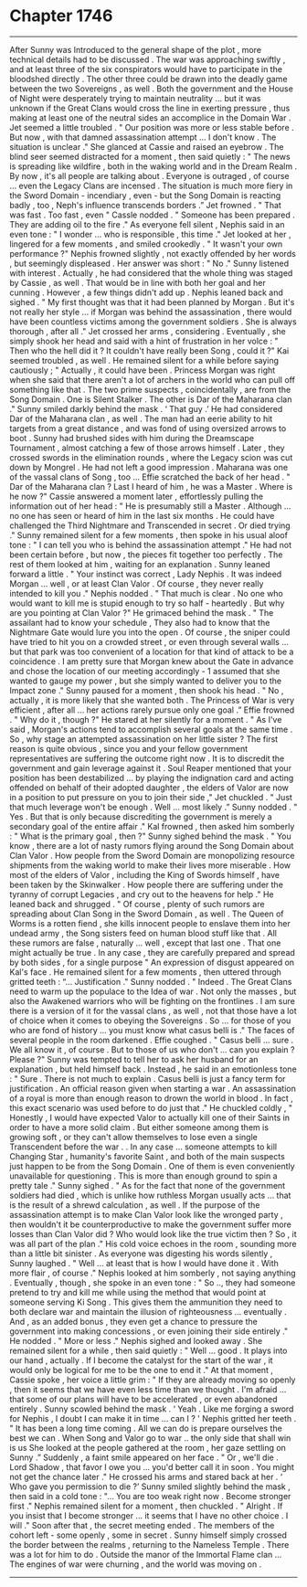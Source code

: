 
# Chapter 1746


---

After Sunny was Introduced to the general shape of the plot , more technical details had to be discussed . The war was approaching swiftly , and at least three of the six conspirators would have to participate in the bloodshed directly .
The other three could be drawn into the deadly game between the two Sovereigns , as well . Both the government and the House of Night were desperately trying to maintain neutrality ... but it was unknown if the Great Clans would cross the line in exerting pressure , thus making at least one of the neutral sides an accomplice in the Domain War .
Jet seemed a little troubled .
" Our position was more or less stable before . But now , with that damned assassination attempt ... I don't know . The situation is unclear ."
She glanced at Cassie and raised an eyebrow .
The blind seer seemed distracted for a moment , then said quietly :
" The news is spreading like wildfire , both in the waking world and in the Dream Realm . By now , it's all people are talking about . Everyone is outraged , of course ... even the Legacy Clans are incensed . The situation is much more fiery in the Sword Domain - incendiary , even - but the Song Domain is reacting badly , too , Neph's influence transcends borders .”
Jet frowned .
" That was fast . Too fast , even "
Cassle nodded .
" Someone has been prepared . They are adding oil to the fire ."
As everyone fell silent , Nephis said in an even tone :
" I wonder ... who is responsible , this time ."
Jet looked at her , lingered for a few moments , and smiled crookedly .
" It wasn't your own performance ?"
Nephis frowned slightly , not exactly offended by her words , but seemingly displeased . Her answer was short :
" No ."
Sunny listened with interest .
Actually , he had considered that the whole thing was staged by Cassie , as well . That would be in line with both her goal and her cunning . However , a few things didn't add up .
Nephis leaned back and sighed .
" My first thought was that it had been planned by Morgan . But it's not really her style ... if Morgan was behind the assassination , there would have been countless victims among the government soldiers . She is always thorough , after all ."
Jet crossed her arms , considering . Eventually , she simply shook her head and said with a hint of frustration in her volce :
" Then who the hell did it ? It couldn't have really been Song , could it ?"
Kai seemed troubled , as well . He remained silent for a while before saying cautiously ;
" Actually , it could have been . Princess Morgan was right when she said that there aren't a lot of archers in the world who can pull off something like that . The two prime suspects , coincidentally , are from the Song Domain . One is Silent Stalker . The other is Dar of the Maharana clan ."
Sunny smiled darkly behind the mask .
‘ That guy .’
He had considered Dar of the Maharana clan , as well .
The man had an eerie ability to hit targets from a great distance , and was fond of using oversized arrows to boot . Sunny had brushed sides with him during the Dreamscape Tournament , almost catching a few of those arrows himself . Later , they crossed swords in the elimination rounds , where the Legacy scion was cut down by Mongrel .
He had not left a good impression . Maharana was one of the vassal clans of Song , too ...
Effie scratched the back of her head .
" Dar of the Maharana clan ? Last I heard of him , he was a Master . Where is he now ?"
Cassie answered a moment later , effortlessly pulling the information out of her head :
" He is presumably still a Master . Although ... no one has seen or heard of him in the last six months . He could have challenged the Third Nightmare and Transcended in secret . Or died trying ."
Sunny remained silent for a few moments , then spoke in his usual aloof tone :
" I can tell you who is behind the assassination attempt ."
He had not been certain before , but now , the pieces fit together too perfectly .
The rest of them looked at him , waiting for an explanation .
Sunny leaned forward a little .
" Your instinct was correct , Lady Nephis . It was indeed Morgan ... well , or at least Clan Valor . Of course , they never really intended to kill you ."
Nephis nodded .
" That much is clear . No one who would want to kill me is stupid enough to try so half - heartedly . But why are you pointing at Clan Valor ?"
He grimaced behind the mask .
" The assailant had to know your schedule , They also had to know that the Nightmare Gate would lure you into the open . Of course , the sniper could have tried to hit you on a crowded street , or even through several walls ... but that park was too convenient of a location for that kind of attack to be a coincidence . I am pretty sure that Morgan knew about the Gate in advance and chose the location of our meeting accordingly - 1 assumed that she wanted to gauge my power , but she simply wanted to deliver you to the Impact zone ."
Sunny paused for a moment , then shook his head .
" No , actually , it is more likely that she wanted both . The Princess of War is very efficient , after all ... her actions rarely pursue only one goal .”
Effie frowned .
" Why do it , though ?"
He stared at her silently for a moment .
" As I've said , Morgan's actions tend to accomplish several goals at the same time . So , why stage an attempted assassination on her little sister ? The first reason is quite obvious , since you and your fellow government representatives are suffering the outcome right now . It is to discredit the government and gain leverage against it . Soul Reaper mentioned that your position has been destabilized ... by playing the indignation card and acting offended on behalf of their adopted daughter , the elders of Valor are now in a position to put pressure on you to join their side ,"
Jet chuckled .
" Just that much leverage won't be enough . Well ... most likely .”
Sunny nodded .
" Yes . But that is only because discrediting the government is merely a secondary goal of the entire affair ."
Kal frowned , then asked him somberly :
" What is the primary goal , then ?"
Sunny sighed behind the mask .
" You know , there are a lot of nasty rumors flying around the Song Domain about Clan Valor . How people from the Sword Domain are monopolizing resource shipments from the waking world to make their lives more miserable . How most of the elders of Valor , including the King of Swords himself , have been taken by the Skinwalker . How people there are suffering under the tyranny of corrupt Legacies , and cry out to the heavens for help ."
He leaned back and shrugged .
" Of course , plenty of such rumors are spreading about Clan Song in the Sword Domain , as well . The Queen of Worms is a rotten fiend , she kills innocent people to enslave them into her undead army , the Song sisters feed on human blood stuff like that . All these rumors are false , naturally ... well , except that last one . That one might actually be true . In any case , they are carefully prepared and spread by both sides , for a single purpose "
An expression of disgust appeared on Kal's face . He remained silent for a few moments , then uttered through gritted teeth :
“... Justification ."
Sunny nodded .
" Indeed . The Great Clans need to warm up the populace to the Idea of war . Not only the masses , but also the Awakened warriors who will be fighting on the frontlines . I am sure there is a version of it for the vassal clans , as well , not that those have a lot of choice when it comes to obeying the Sovereigns . So ... for those of you who are fond of history ... you must know what casus belli is ."
The faces of several people in the room darkened . Effie coughed .
" Casus belli ... sure . We all know it , of course . But to those of us who don't ... can you explain ? Please ?"
Sunny was tempted to tell her to ask her husband for an explanation , but held himself back . Instead , he said in an emotionless tone :
" Sure . There is not much to explain . Casus belli is just a fancy term for justification . An official reason given when starting a war . An assassination of a royal is more than enough reason to drown the world in blood . In fact , this exact scenario was used before to do just that ."
He chuckled coldly ,
" Honestly , I would have expected Valor to actually kill one of their Saints in order to have a more solid claim . But either someone among them is growing soft , or they can't allow themselves to lose even a single Transcendent before the war . . In any case ... someone attempts to kill Changing Star , humanity's favorite Saint , and both of the main suspects just happen to be from the Song Domain . One of them is even conveniently unavailable for questioning . This is more than enough ground to spin a pretty tale ."
Sunny sighed .
" As for the fact that none of the government soldiers had died , which is unlike how ruthless Morgan usually acts ... that is the result of a shrewd calculation , as well . If the purpose of the assassination attempt is to make Clan Valor look like the wronged party , then wouldn't it be counterproductive to make the government suffer more losses than Clan Valor did ? Who would look like the true victim then ? So , it was all part of the plan ."
His cold voice echoes in the room , sounding more than a little bit sinister . As everyone was digesting his words silently , Sunny laughed .
" Well ... at least that is how I would have done it . With more flair , of course ."
Nephis looked at him somberly , not saying anything .
Eventually , though , she spoke in an even tone :
" So .., they had someone pretend to try and kill me while using the method that would point at someone serving Ki Song . This gives them the ammunition they need to both declare war and maintain the illusion of righteousness ... eventually . And , as an added bonus , they even get a chance to pressure the government into making concessions , or even joining their side entirely ."
He nodded .
" More or less ."
Nephis sighed and looked away .
She remained silent for a while , then said quietly :
" Well ... good . It plays into our hand , actually . If I become the catalyst for the start of the war , it would only be logical for me to be the one to end it ."
At that moment , Cassie spoke , her voice a little grim :
" If they are already moving so openly , then it seems that we have even less time than we thought . I'm afraid ... that some of our plans will have to be accelerated , or even abandoned entirely .
Sunny scowled behind the mask .
‘ Yeah . Like me forging a sword for Nephis , I doubt I can make it in time ... can I ? '
Nephis gritted her teeth .
" It has been a long time coming . All we can do is prepare ourselves the best we can . When Song and Valor go to war .. the only side that shall win is us She looked at the people gathered at the room , her gaze settling on Sunny .”
Suddenly , a faint smile appeared on her face .
" Or , we'll die . Lord Shadow , that favor I owe you ... you'd better call it in soon . You might not get the chance later ."
He crossed his arms and stared back at her .
‘ Who gave you permission to die ?’
Sunny smiled slightly behind the mask , then said in a cold tone :
"... You are too weak right now . Become stronger first ."
Nephis remained silent for a moment , then chuckled .
" Alright . If you insist that I become stronger ... it seems that I have no other choice . I will ."
Soon after that , the secret meeting ended . The members of the cohort left - some openly , some in secret . Sunny himself simply crossed the border between the realms , returning to the Nameless Temple . There was a lot for him to do .
Outside the manor of the Immortal Flame clan ...
The engines of war were churning , and the world was moving on .

---

